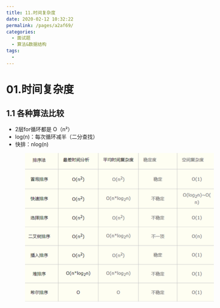 ```yaml
---
title: 11.时间复杂度
date: 2020-02-12 10:32:22
permalink: /pages/a2af69/
categories:
  - 面试题
  - 算法&数据结构
tags:
  - 
---
```


# 01.时间复杂度

## 1.1 各种算法比较

- 2层for循环都是 O（n²）
- log(n)：每次循环减半（二分查找）
- 快排：nlog(n)

<img src="./assets/image-20210120163218109.png" style="width: 600px; margin-left: 50px;"> </img>









